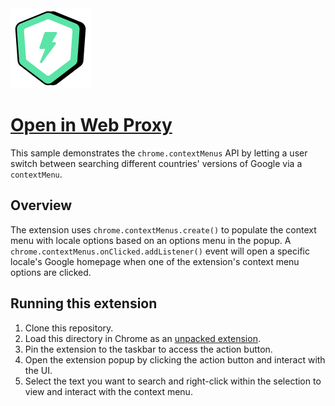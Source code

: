 <img alt="Open in web proxy logo" width="128px" src="https://github.com/nezort11/open-via-web-proxy/blob/main/webproxy.png?raw=true" />

# [Open in Web Proxy](https://chromewebstore.google.com/detail/laaepjcccajdjdjoeelbppmafkdcnnlp)

This sample demonstrates the `chrome.contextMenus` API by letting a user switch
between searching different countries' versions of Google via a `contextMenu`.

## Overview

The extension uses `chrome.contextMenus.create()` to populate the context menu
with locale options based on an options menu in the popup. A
`chrome.contextMenus.onClicked.addListener()` event will open a specific
locale's Google homepage when one of the extension's context menu options are
clicked.

## Running this extension

1. Clone this repository.
2. Load this directory in Chrome as an
   [unpacked extension](https://developer.chrome.com/docs/extensions/mv3/getstarted/development-basics/#load-unpacked).
3. Pin the extension to the taskbar to access the action button.
4. Open the extension popup by clicking the action button and interact with the
   UI.
5. Select the text you want to search and right-click within the selection to
   view and interact with the context menu.
